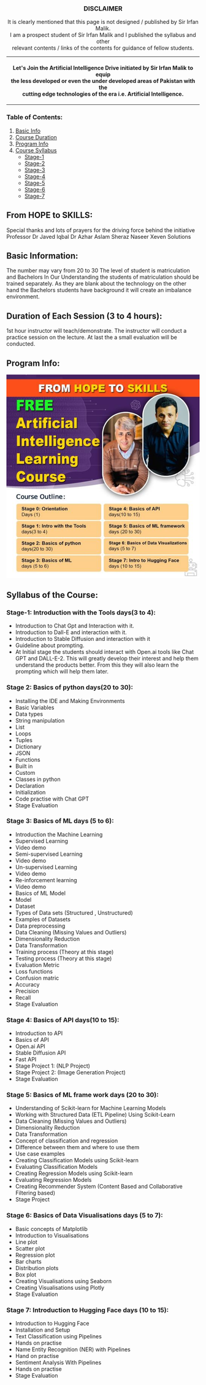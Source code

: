 <!-- # Learn AI with Irfan Malik -->
<DIV align=center>
  <h3>DISCLAIMER</h3>
  <p>It is clearly mentioned that this page is not designed / published by Sir Irfan Malik.</br> I am a prospect student of Sir Irfan Malik and    I published the syllabus and other </br> relevant contents / links of the contents for guidance of fellow students.</p>
</DIV>
<hr>



<h4 align="center">Let's Join the Artificial Intelligence Drive initiated by Sir Irfan Malik to equip </br> the less developed or even the under developed areas of Pakistan with the </br> cutting edge technologies of the era i.e. Artificial Intelligence.</h4><hr>

### Table of Contents:

 1. [Basic Info](#BasicInfo)
 2. [Course Duration](#CourseDuration)
 3. [Program Info](#ProgInfo)
 4. [Course Syllabus](#CourseSyllabus)
    - [Stage-1](#stage1)
    - [Stage-2](#stage2)
    - [Stage-3](#stage3)
    - [Stage-4](#stage4)
    - [Stage-5](#stage5)
    - [Stage-6](#stage6)
    - [Stage-7](#stage7)



## From HOPE to SKILLS:
Special thanks and lots of prayers for the driving force behind the initiative Professor Dr Javed Iqbal Dr Azhar Aslam Sheraz Naseer Xeven Solutions

## Basic Information: <a name="BasicInfo"></a>
The number may vary from 20 to 30 
The level of student is matriculation and Bachelors
In Our Understanding the students of matriculation should be trained separately. As they are blank about the technology on the other hand the Bachelors students have background it will create an imbalance environment.

## Duration of Each Session (3 to 4 hours): <a name="CourseDuration"></a>
1st hour instructor will teach/demonstrate. The instructor will conduct a practice session on the lecture. At last the a small evaluation will be conducted. 

## Program Info: <a name="ProgInfo"></a>
![Program Schedule](https://github.com/ZafarBukhari/LearnAIwithIrfanMalik/blob/main/programinfoposter1.jpg)


<!-- ## Program FAQs:
![Program Info](https://www.youtube.com/watch?v=_6zP4qtIC3Y)
 -->
## Syllabus of the Course: <a name="CourseSyllabus"></a>
### Stage-1: Introduction with the Tools days(3 to 4): <a name="stage1"></a>
  - Introduction to Chat Gpt and Interaction with it.
  - Introduction to Dall-E and interaction with it.
  - Introduction to Stable Diffusion and interaction with it
  - Guideline about prompting.
  - At Initial stage the students should interact with Open.ai tools like Chat GPT and DALL-E-2. This will greatly develop their interest and help them understand the products better. From this they will also learn the prompting which will help them later.

### Stage 2: Basics of python  days(20 to 30): <a name="stage2"></a>
  - Installing the IDE and Making Environments
  - Basic Variables
  - Data types
  - String manipulation
  - List
  - Loops
  - Tuples
  - Dictionary
  - JSON
  - Functions
  - Built in
  - Custom
  - Classes in python
  - Declaration
  - Initialization
  - Code practise with Chat GPT
  - Stage Evaluation

### Stage 3: Basics of ML days (5 to 6): <a name="stage3"></a>
  - Introduction the Machine Learning
  - Supervised Learning
  - Video demo
  - Semi-supervised Learning
  - Video demo
  - Un-supervised Learning
  - Video demo
  - Re-inforcement learning
  - Video demo
  - Basics of ML Model
  - Model
  - Dataset
  - Types of Data sets (Structured , Unstructured)
  - Examples of Datasets
  - Data preprocessing
  - Data Cleaning (Missing Values and Outliers)
  - Dimensionality Reduction 
  - Data Transformation
  - Training process (Theory at this stage)
  - Testing process  (Theory at this stage)
  - Evaluation Metric
  - Loss functions
  - Confusion matric
  - Accuracy
  - Precision 
  - Recall 
  - Stage Evaluation

### Stage 4: Basics of API  days(10 to 15): <a name="stage4"></a>
  - Introduction to API
  - Basics of API 
  - Open.ai API
  - Stable Diffusion API
  - Fast API
  - Stage Project 1: (NLP Project) 
  - Stage Project 2: (Image Generation Project)
  - Stage Evaluation

### Stage 5: Basics of ML frame work days (20 to 30): <a name="stage5"></a>
  - Understanding of Scikit-learn for Machine Learning Models
  - Working with Structured Data (ETL Pipeline) Using Scikit-Learn
  - Data Cleaning (Missing Values and Outliers)
  - Dimensionality Reduction
  - Data Transformation
  - Concept of classification and regression 
  - Difference between them and where to use them
  - Use case examples
  - Creating Classification Models using Scikit-learn
  - Evaluating Classification Models
  - Creating Regression Models using Scikit-learn
  - Evaluating Regression Models
  - Creating Recommender System (Content Based and Collaborative Filtering based)
  - Stage Project

### Stage 6: Basics of Data Visualisations  days (5 to 7): <a name="stage6"></a>
  - Basic concepts of Matplotlib
  - Introduction to Visualisations
  - Line plot
  - Scatter plot
  - Regression plot
  - Bar charts
  - Distribution plots
  - Box plot
  - Creating Visualisations using Seaborn
  - Creating Visualisations using Plotly
  - Stage Evaluation

### Stage 7: Introduction to Hugging Face  days (10 to 15): <a name="stage7"></a>
  - Introduction to Hugging Face 
  - Installation and Setup
  - Text Classification using Pipelines
  - Hands on practise
  - Name Entity Recognition (NER) with Pipelines
  - Hand on practise
  - Sentiment Analysis With Pipelines
  - Hands on practise
  - Stage Evaluation


